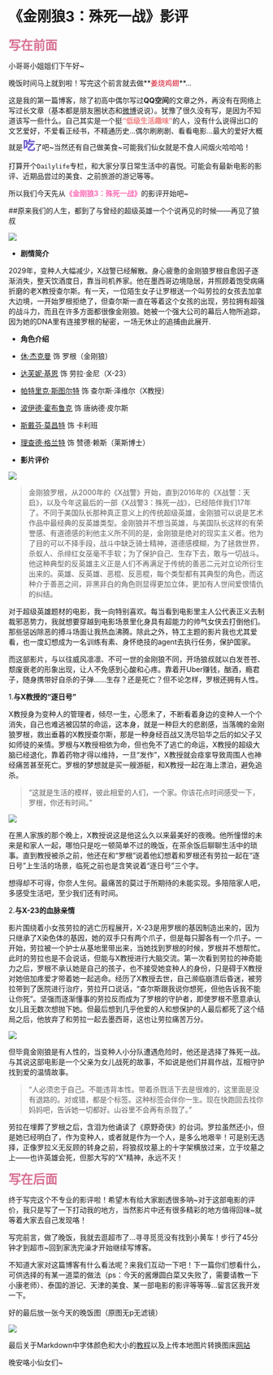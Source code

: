 # 《金刚狼3：殊死一战》影评

**<font color=#D87093 size=5>写在前面</font>**
	
小哥哥小姐姐们下午好~

晚饭时间马上就到啦！写完这个前言就去做**<font color=#D870932>姜烧鸡翅</font>**...

这是我的第一篇博客，除了初高中偶尔写过**QQ空间**的文章之外，再没有在网络上写过长文章（基本都是朋友圈状态和[微博](http://www.weibo.com/p/1005052012397041/home?from=page_100505&mod=TAB#place)说说）。犹豫了很久没有写，是因为不知道该写一些什么。自己其实是一个挺<font color=#F08080>**“低级生活趣味”**</font>的人，没有什么说得出口的文艺爱好，不爱看正经书，不精通历史...偶尔刷刷剧、看看电影...最大的爱好大概就是<font color=#6A5ACD size=5>**吃**</font>了吧~当然还有自己做美食~可能我们仙女就是不食人间烟火哈哈哈！

打算开个`Dailylife`专栏，和大家分享日常生活中的喜悦。可能会有最新电影的影评、近期品尝过的美食、之前旅游的游记等等。

所以我们今天先从<font color=#FF69B4>**《金刚狼3：殊死一战》**</font>的影评开始吧~


##原来我们的人生，都到了与曾经的超级英雄一个个说再见的时候——再见了狼叔

![](http://p1.bpimg.com/567571/a342501c24e6e6fe.jpg)
	
* **剧情简介**

2029年，变种人大幅减少，X战警已经解散。身心疲惫的金刚狼罗根自愈因子逐渐消失，整天饮酒度日，靠当司机养家。他在墨西哥边境隐居，并照顾着饱受病痛折磨的老X教授查尔斯。有一天，一位陌生女子让罗根送一个叫劳拉的女孩去加拿大边境，一开始罗根拒绝了，但查尔斯一直在等着这个女孩的出现，劳拉拥有超强的战斗力，而且在许多方面都很像金刚狼。她被一个强大公司的幕后人物所追踪，因为她的DNA里有连接罗根的秘密，一场无休止的追捕由此展开.

* **角色介绍**
 *   [休·杰克曼](http://baike.baidu.com/item/) 饰 罗根（金刚狼）
 *   [达芙妮·基恩](http://baike.baidu.com/item/) 饰 劳拉·金尼（X-23）
 *   [帕特里克·斯图尔特](http://baike.baidu.com/item/帕特里克·斯图尔特) 饰 查尔斯·泽维尔（X教授）
 *   [波伊德·霍布鲁克](http://baike.baidu.com/item/波伊德·霍布鲁克) 饰 唐纳德·皮尔斯
 *   [斯戴芬·莫昌特](http://baike.baidu.com/item/斯戴芬·莫昌特) 饰 卡利班
 *   [ 理查德·格兰特](http://baike.baidu.com/item/理查德·格兰特) 饰 赞德·赖斯（莱斯博士）

* **影片评价**

![](http://p1.bpimg.com/567571/6ce7c1546a86c470.jpg)

> 金刚狼罗根，从2000年的《X战警》开始，直到2016年的《X战警：天启》，以及今年这最后的一部《X战警3：殊死一战》，已经陪伴我们17年了。不同于美国队长那种真正意义上的传统超级英雄，金刚狼可以说是艺术作品中最经典的反英雄类型。金刚狼并不想当英雄，与美国队长这样的有荣誉感、有道德感的利他主义所不同的是，金刚狼是绝对的现实主义者。他为了目的可以不择手段，战斗中缺乏骑士精神，道德感模糊，为了拯救世界，杀蚁人、杀绯红女巫毫不手软；为了保护自己、生存下去，敢与一切战斗。他这种典型的反英雄主义正是人们不再满足于传统的善恶二元对立论所衍生出来的。英雄、反英雄、恶棍、反恶棍，每个类型都有其典型的角色，而这种介于善恶之间，非黑非白的角色则显得更加立体，更加有人世间爱恨情仇的纠结。

对于超级英雄题材的电影，我一向特别喜欢。每当看到电影里主人公代表正义去制裁邪恶势力，我就想要穿越到电影场景里化身具有超能力的帅气女侠去打倒他们。那些惩凶除恶的搏斗场面让我热血沸腾。除此之外，特工主题的影片我也尤其爱看，也一度幻想成为一名训练有素、身怀绝技的agent去执行任务，保护国家。

而这部影片，与以往威风凛凛、不可一世的金刚狼不同，开场狼叔就以白发苍苍、颓废衰老的形象出现，让人不免感到心酸和心疼。靠着开Uber赚钱，酗酒，瘾君子，随身携带好自杀的子弹......生存？还是死亡？但不论怎样，罗根还拥有人性。

 1.**与X教授的“逐日号”**

X教授身为变种人的管理者，倾尽一生，心愿未了，不断看着身边的变种人一个个消失，自己也难逃被囚禁的命运，这本身，就是一种巨大的悲剧感，当落魄的金刚狼罗根，救出垂暮的X教授查尔斯，那是一种身经百战又洗尽铅华之后的如父子又如师徒的亲情。罗根与X教授相依为命，但也免不了逃亡的命运，X教授的超级大脑已经退化，靠着药物才得以维持，一旦“发作”，X教授就会痉挛导致周围人也神经痛苦甚至死亡。罗根的梦想就是买一艘游艇，和X教授一起在海上漂泊，避免追杀。

> “这就是生活的模样，彼此相爱的人们，一个家。你该花点时间感受一下，罗根，你还有时间。”

![](http://img1.oss.ifensi.com/2017/0305/20170305013319445.jpg)

在黑人家族的那个晚上，X教授说这是他这么久以来最美好的夜晚。他所憧憬的未来是和家人一起，哪怕只是吃一顿简单不过的晚饭，在茶余饭后聊聊生活中的琐事。直到教授被杀之前，他还在和“罗根”说着他幻想着和罗根还有劳拉一起在“逐日号”上生活的场景，临死之前也是含笑说着“逐日号”三个字。

想得却不可得，你奈人生何。最痛苦的莫过于所期待的未能实现。多陪陪家人吧，多感受生活吧，至少我们还有时间。

 2.**与X-23的血脉亲情**

影片围绕着小女孩劳拉的逃亡历程展开，X-23是用罗根的基因制造出来的，因为只继承了X染色体的基因，她的双手只有两个爪子，但是每只脚各有一个爪子。一开始，劳拉被一个护士从基地里带出来，当她找到罗根的时候，罗根并不想帮忙。此时的劳拉也是不会说话，但能与X教授进行大脑交流。第一次看到劳拉的神奇能力之后，罗根不承认她是自己的孩子，也不接受她变种人的身份，只是碍于X教授对她倍加疼爱才带着她一起逃命。经历了X教授去世，自己濒临崩溃后昏迷，被劳拉带到了医院进行治疗，劳拉开口说话，“查尔斯跟我说你想死，但他告诉我不能让你死”。坚强而逐渐懂事的劳拉反而成为了罗根的守护者，即使罗根不愿意承认女儿且无数次想抛下她。但最后想到几乎他爱的人和想保护的人最后都死了这个结局之后，他放弃了和劳拉一起去墨西哥，这也让劳拉痛苦万分。

![](http://img1.oss.ifensi.com/2017/0305/20170305013355462.jpg)

但毕竟金刚狼是有人性的，当变种人小分队遭遇危险时，他还是选择了殊死一战。与其说这部电影是一个父亲为女儿战死的故事，不如说是他们并肩作战，互相守护找到爱的温情故事。
> “人必须忠于自己。不能违背本性。带着杀戮活下去是很难的，这里面是没有退路的。对或错，都是个标签。这种标签会伴你一生。现在快跑回去找你妈妈吧，告诉她一切都好。山谷里不会再有杀戮了。”

劳拉在埋葬了罗根之后，含泪为他诵读了《原野奇侠》的台词。罗拉虽然还小，但是她已经明白了，作为变种人，或者就是作为一个人，是多么地艰辛！可是别无选择，正像罗拉义无反顾的转身之前，将狼叔坟墓上的十字架横放过来，立于坟墓之上——也许英雄会死，但那大写的“X”精神，永远不灭！


 **<font color=#D87093 size=5>写在后面</font>**

终于写完这个不专业的影评啦！希望木有给大家剧透很多呐~对于这部电影的评价，我只是写了一下打动我的地方，当然影片中还有很多精彩的地方值得回味~就等着大家去自己发现咯！

写完前言，做了晚饭，我就去逛超市了...寻寻觅觅没有找到小黄车！步行了45分钟才到超市~回到家洗完澡才开始继续写博客。

不知道大家对这篇博客有什么看法呢？来我们互动一下吧！下一篇你们想看什么，可供选择的有某一道菜的做法（ps：今天的酱爆圆白菜又失败了，需要请教一下小康老师）、泰国的游记、天津的美食、某一部电影的影评等等等...留言区我开发一下。

好的最后放一张今天的晚饭图（原图无p无滤镜）

![](http://p1.bqimg.com/567571/d5318d830b1d1023.jpg)

最后关于Markdown中字体颜色和大小的[教程](http://blog.csdn.net/testcs_dn/article/details/45719357)以及上传本地图片转换图床[网站](http://yotuku.cn/?utm_source=doubangroup#/)


晚安咯小仙女们~
